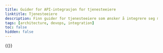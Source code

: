 ```yaml
---
title: Guider for API-integrasjon for tjenesteeiere
linktitle: Tjenesteeiere
description: Finn guider for tjenesteeiere som ønsker å integrere seg med Altinns API.
tags: [architecture, devops, integration]
toc: false
hidden: false
---
```


{{<children />}}
